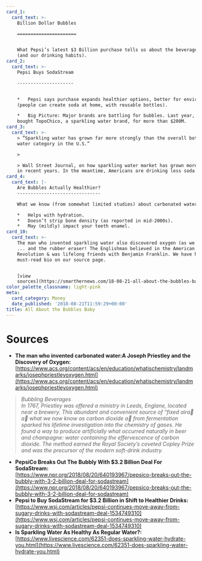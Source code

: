 ```yaml
---
card_1:
  card_text: >-
    Billion Dollar Bubbles

    ======================


    What Pepsi’s latest $3 Billion purchase tells us about the beverage industry
    (and our drinking habits).
card_2:
  card_text: >-
    Pepsi Buys SodaStream

    ---------------------


    *   Pepsi says purchase expands healthier options, better for environment
    (people can create soda at home, with reusable bottles).

    *   Big Picture: Major brands are battling for bubbles. Last year, CocaCola
    bought TopoChico, a sparkling water brand, for more than $200M.
card_3:
  card_text: >-
    > “Sparkling water has grown far more strongly than the overall bottled
    water category in the U.S.”

    > 

    > Wall Street Journal, on how sparkling water market has grown more than 30%
    in recent years. In the meantime, Americans are drinking less soda.
card_4:
  card_text: |-
    Are Bubbles Actually Healthier?
    -------------------------------

    What we know (from somewhat limited studies) about carbonated water:

    *   Helps with hydration.
    *   Doesn’t strip bone density (as reported in mid-2000s).
    *   May (mildly) impact your teeth enamel.
card_10:
  card_text: >-
    The man who invented sparkling water also discovered oxygen (as we know it)
    ... and the rubber eraser! The Englishman believed in the American
    Revolution & was lifelong friends with Benjamin Franklin. We have his
    must-read bio on our source page.


    [view
    sources](https://smarthernews.com/18-08-21-all-about-the-bubbles-baby/)
color_palette_classname: light-pink
meta:
  card_category: Money
  date_published: '2018-08-21T11:59:29+00:00'
title: All About the Bubbles Baby
---
```

Sources
=======

*   **The man who invented carbonated water:A Joseph Priestley and the Discovery of Oxygen:**  
    [https://www.acs.org/content/acs/en/education/whatischemistry/landmarks/josephpriestleyoxygen.html](https://www.acs.org/content/acs/en/education/whatischemistry/landmarks/josephpriestleyoxygen.html)

> _Bubbling Beverages_  
> _In 1767, Priestley was offered a ministry in Leeds, Englane, located near a brewery. This abundant and convenient source of “fixed aira a what we now know as carbon dioxide a from fermentation sparked his lifetime investigation into the chemistry of gases. He found a way to produce artificially what occurred naturally in beer and champagne: water containing the effervescence of carbon dioxide. The method earned the Royal Society’s coveted Copley Prize and was the precursor of the modern soft-drink industry._

*   **PepsiCo Breaks Out The Bubbly With $3.2 Billion Deal For SodaStream:**  
    [https://www.npr.org/2018/08/20/640193967/pepsico-breaks-out-the-bubbly-with-3-2-billion-deal-for-sodastream](https://www.npr.org/2018/08/20/640193967/pepsico-breaks-out-the-bubbly-with-3-2-billion-deal-for-sodastream)
*   **Pepsi to Buy SodaStream for $3.2 Billion in Shift to Healthier Drinks:**  
    [https://www.wsj.com/articles/pepsi-continues-move-away-from-sugary-drinks-with-sodastream-deal-1534749310](https://www.wsj.com/articles/pepsi-continues-move-away-from-sugary-drinks-with-sodastream-deal-1534749310)
*   **Is Sparkling Water As Healthy As Regular Water?:**  
    [https://www.livescience.com/62351-does-sparkling-water-hydrate-you.html](https://www.livescience.com/62351-does-sparkling-water-hydrate-you.html)
